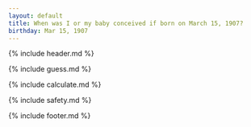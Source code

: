 ```yaml
---
layout: default
title: When was I or my baby conceived if born on March 15, 1907?
birthday: Mar 15, 1907
---
```


{% include header.md %}

{% include guess.md %}

{% include calculate.md %}

{% include safety.md %}

{% include footer.md %}



